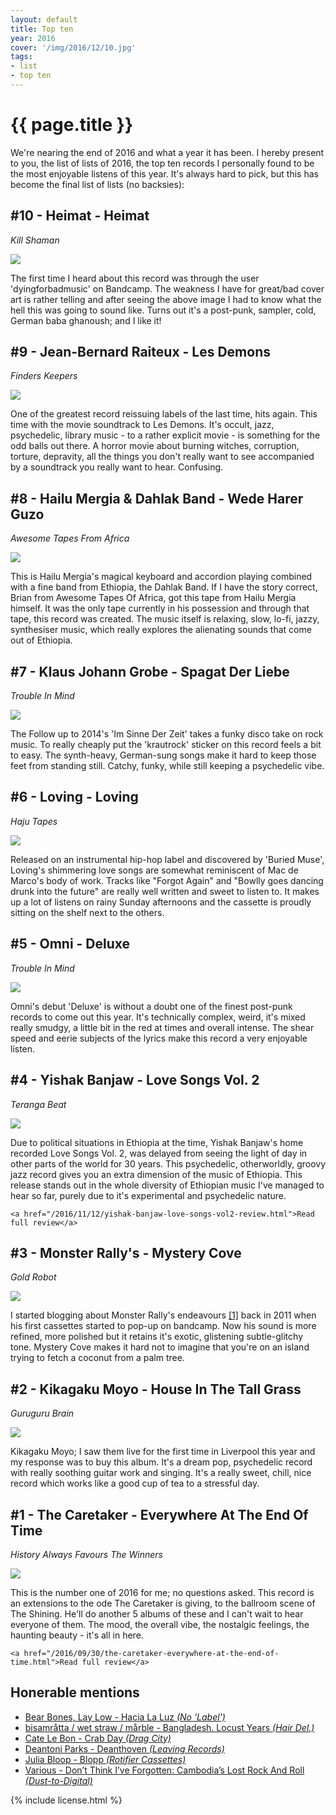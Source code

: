 ```yaml
---
layout: default
title: Top ten
year: 2016
cover: '/img/2016/12/10.jpg'
tags:
- list
- top ten
---
```


<div class='pg post'>
  <h1>{{ page.title }}</h1>
  <p>
    We're nearing the end of 2016 and what a year it has been.
    I hereby present to you, the list of lists of 2016, the top
    ten records I personally found to be the most enjoyable
    listens of this year. It's always hard to pick, but this has
    become the final list of lists (no backsies):
  </p>
</div>

<div class='pg post'>
  <h2>#10 - Heimat - Heimat</h2>
  <div>
    <i>Kill Shaman</i>
  </div>
  <p>
    <a href="https://teenagemenopause.bandcamp.com/album/heimat" target="_blank">
      <img class="cover" src="/img/2016/12/10.jpg"/>
    </a>
  </p>
  <p>
    The first time I heard about this record was through the user
    'dyingforbadmusic' on Bandcamp. The weakness I have for great/bad cover
    art is rather telling and after seeing the above image I had to know
    what the hell this was going to sound like. Turns out it's a post-punk,
    sampler, cold, German baba ghanoush; and I like it!
  </p>
</div>

<div class='pg post'>
  <h2>#9 - Jean-Bernard Raiteux - Les Demons</h2>
  <div>
    <i>Finders Keepers</i>
  </div>
  <p>
    <a href="https://www.youtube.com/watch?v=Gv0gEt2yXns" target="_blank">
      <img class="cover" src="/img/2016/12/9.jpg"/>
    </a>
  </p>
  <p>
    One of the greatest record reissuing labels of the last time, hits
    again. This time with the movie soundtrack to Les Demons.
    It's occult, jazz, psychedelic, library music - to a rather explicit
    movie - is something for the odd balls out there. A horror movie about burning
    witches, corruption, torture, depravity, all the things you don't
    really want to see accompanied by a soundtrack you really want to hear.
    Confusing.
  </p>
</div>

<div class='pg post'>
  <h2>#8 - Hailu Mergia & Dahlak Band - Wede Harer Guzo</h2>
  <div>
    <i>Awesome Tapes From Africa</i>
  </div>
  <p>
    <a href="https://hailumergia.bandcamp.com/album/wede-harer-guzo" target="_blank">
      <img class="cover" src="/img/2016/12/8.jpg"/>
    </a>
  </p>
  <p>
    This is Hailu Mergia's magical keyboard and accordion playing combined
    with a fine band from Ethiopia, the Dahlak Band. If I
    have the story correct, Brian from Awesome Tapes Of Africa, got
    this tape from Hailu Mergia himself. It was the only tape currently
    in his possession and through that tape, this record was created.
    The music itself is relaxing, slow, lo-fi, jazzy, synthesiser music,
    which really explores the alienating sounds that come out of Ethiopia.
  </p>
</div>

<div class='pg post'>
  <h2>#7 - Klaus Johann Grobe - Spagat Der Liebe</h2>
  <div>
    <i>Trouble In Mind</i>
  </div>
  <p>
    <a href="https://soundcloud.com/troubleinmind/klaus-johann-grobe-wo-sind" target="_blank">
      <img class="cover" src="/img/2016/12/7.jpg"/>
    </a>
  </p>
  <p>
    The Follow up to 2014's 'Im Sinne Der Zeit' takes a funky disco take on rock
    music. To really cheaply put the 'krautrock' sticker on this record
    feels a bit to easy. The synth-heavy, German-sung songs make it hard
    to keep those feet from standing still. Catchy, funky, while still
    keeping a psychedelic vibe.
  </p>
</div>

<div class='pg post'>
  <h2>#6 - Loving - Loving</h2>
  <div>
    <i>Haju Tapes</i>
  </div>
  <p>
    <a href="https://loving1.bandcamp.com/album/loving" target="_blank">
      <img class="cover" src="/img/2016/12/6.jpg"/>
    </a>
  </p>
  <p>
    Released on an instrumental hip-hop label and discovered by
    'Buried Muse', Loving's shimmering love songs are somewhat
    reminiscent of Mac de Marco's body of work. Tracks like "Forgot Again"
    and "Bowlly goes dancing drunk into the future" are really well
    written and sweet to listen to. It makes up a lot of listens
    on rainy Sunday afternoons and the cassette is proudly sitting on the
    shelf next to the others.
  </p>
</div>

<div class='pg post'>
  <h2>#5 - Omni - Deluxe</h2>
  <div>
    <i>Trouble In Mind</i>
  </div>
  <p>
    <a href="https://omniatl.bandcamp.com/album/deluxe" target="_blank">
      <img class="cover" src="/img/2016/12/5.jpg"/>
    </a>
  </p>
  <p>
    Omni's debut 'Deluxe' is without a doubt one of the finest post-punk
    records to come out this year. It's technically complex, weird, it's mixed
    really smudgy, a little bit in the red at times and overall intense.
    The shear speed and eerie subjects of the lyrics make this record a
    very enjoyable listen.
  </p>
</div>

<div class='pg post'>
  <h2>#4 - Yishak Banjaw - Love Songs Vol. 2</h2>
  <div>
    <i>Teranga Beat</i>
  </div>
  <p>
    <a href="https://terangabeat.bandcamp.com/album/love-songs-vol-2" target="_blank">
      <img class="cover" src="/img/2016/12/4.jpg"/>
    </a>
  </p>
  <p>
    Due to political situations in Ethiopia at the time, Yishak Banjaw's home recorded
    Love Songs Vol. 2, was delayed from seeing the light of day in other parts of the
    world for 30 years. This psychedelic, otherworldly, groovy jazz record gives you
    an extra dimension of the music of Ethiopia. This release stands out in the
    whole diversity of Ethiopian music I've managed to hear so far, purely due to
    it's experimental and psychedelic nature.

    <a href="/2016/11/12/yishak-banjaw-love-songs-vol2-review.html">Read full review</a>
  </p>
</div>

<div class='pg post'>
  <h2>#3 - Monster Rally's - Mystery Cove</h2>
  <div>
    <i>Gold Robot</i>
  </div>
  <p>
    <a href="https://monsterrally.bandcamp.com/album/mystery-cove-lp" target="_blank">
      <img class="cover" src="/img/2016/12/3.jpg"/>
    </a>
  </p>
  <p>
    I started blogging about Monster Rally's endeavours
    <a href="http://kofferbaque.blogspot.nl/2011/09/introduction-to-monster-rally.html" target="_blank">[1]</a>
    back in 2011 when
    his first cassettes started to pop-up on bandcamp. Now his sound is
    more refined, more polished but it retains it's exotic, glistening
    subtle-glitchy tone. Mystery Cove makes it hard not to imagine that
    you're on an island trying to fetch a coconut from a palm tree.
  </p>
</div>

<div class='pg post'>
  <h2>#2 - Kikagaku Moyo - House In The Tall Grass</h2>
  <div>
    <i>Guruguru Brain</i>
  </div>
  <p>
    <a href="https://www.youtube.com/watch?v=elHrJAvNq_E" target="_blank">
      <img class="cover" src="/img/2016/12/2.jpg"/>
    </a>
  </p>
  <p>
    Kikagaku Moyo; I saw them live for the first time in Liverpool
    this year and my response was to buy this album. It's a dream
    pop, psychedelic record with really soothing guitar work and
    singing. It's a really sweet, chill, nice record which works
    like a good cup of tea to a stressful day.
  </p>
</div>

<div class='pg post'>
  <h2>#1 - The Caretaker - Everywhere At The End Of Time</h2>
  <div>
    <i>History Always Favours The Winners</i>
  </div>
  <p>
    <a href="https://www.youtube.com/watch?v=HlCKYeQFw3U&t=710s" target="_blank">
      <img class="cover" src="/img/2016/12/1.jpg"/>
    </a>
  </p>
  <p>
    This is the number one of 2016 for me; no questions asked. This record
    is an extensions to the ode The Caretaker is giving, to the ballroom
    scene of The Shining. He'll do another 5 albums of these and I can't
    wait to hear everyone of them. The mood, the overall vibe, the
    nostalgic feelings, the haunting beauty - it's all in here.

    <a href="/2016/09/30/the-caretaker-everywhere-at-the-end-of-time.html">Read full review</a>
  </p>
</div>

<div class='pg post'>
  <h2>Honerable mentions</h2>
  <ul>
    <li>
      <a href="https://soundcloud.com/markrh/bear-bones-lay-low-nubes-de-miel" target="_blank">
        Bear Bones, Lay Low - Hacia La Luz <i>(No 'Label')</i>
      </a>
    </li>
    <li>
      <a href="https://hairdel.bandcamp.com/album/bangladesh-locust-years" target="_blank">
         bisamråtta / wet straw / mårble - Bangladesh. Locust Years <i>(Hair Del.)</i>
      </a>
    </li>
    <li>
      <a href="https://www.youtube.com/watch?v=56y8DPVTX14" target="_blank">
        Cate Le Bon - Crab Day <i>(Drag City)</i>
      </a>
    </li>
    <li>
      <a href="https://soundcloud.com/leavingrecords/deantoni-parks-magdalena" target="_blank">
        Deantoni Parks - Deanthoven <i>(Leaving Records)</i>
      </a>
    </li>
    <li>
      <a href="https://rotifercassettes.bandcamp.com/album/bllop" target="_blank">
        Julia Bloop - Blopp <i>(Rotifier Cassettes)</i>
      </a>
    </li>
    <li>
      <a href="https://www.youtube.com/watch?v=0jDz2BrD25s" target="_blank">
        Various - Don’t Think I’ve Forgotten: Cambodia’s Lost Rock And Roll <i>(Dust-to-Digital)</i>
      </a>
    </li>
  </ul>
</div>

<div class='pg post'>
  {% include license.html %}
</div>
